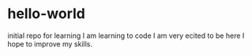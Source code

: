 # hello-world
initial repo for learning
I am learning to code
I am very ecited to be here
I hope to improve my skills.
